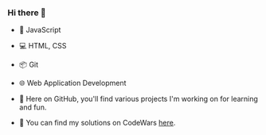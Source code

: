 ### Hi there 👋

- 🚀 JavaScript
- 💻 HTML, CSS
- 📦 Git
- 🌐 Web Application Development

- 🧩 Here on GitHub, you'll find various projects I'm working on for learning and fun.
- 🥇 You can find my solutions on CodeWars [here](https://www.codewars.com/users/DawidRaczek).
